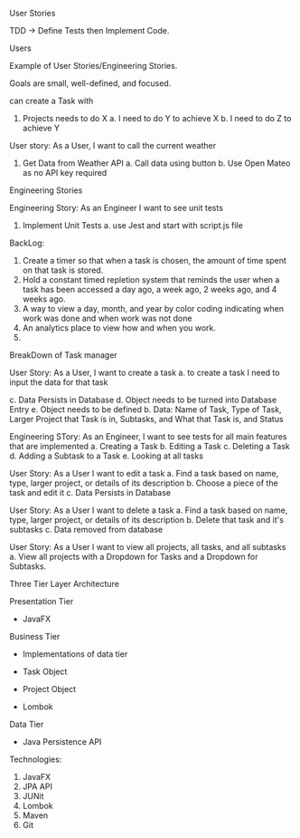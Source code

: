 User Stories

TDD -> Define Tests then Implement Code.

Users

Example of User Stories/Engineering Stories.

Goals are small, well-defined, and focused.

can create a Task with 

1. Projects needs to do X
 a. I need to do Y to achieve X
 b. I need to do Z to achieve Y

User story: As a User, I want to call the current weather
1. Get Data from Weather API
 a. Call data using button
 b. Use Open Mateo as no API key required

Engineering Stories

Engineering Story: As an Engineer I want to see unit tests
1. Implement Unit Tests
 a. use Jest and start with script.js file


BackLog:
1. Create a timer so that when a task is chosen, the amount of time spent on that task is stored.
2. Hold a constant timed repletion system that reminds the user when a task has been accessed a day ago, a week ago, 2 weeks ago, and 4 weeks ago.
3. A way to view a day, month, and year by color coding indicating when work was done and when work was not done
4. An analytics place to view how and when you work.
5. 

BreakDown of Task manager

User Story: As a User, I want to create a task
 a. to create a task I need to input the data for that task

 c. Data Persists in Database
 d. Object needs to be turned into Database Entry
 e. Object needs to be defined
	 b. Data: Name of Task, Type of Task, Larger Project that Task is in, Subtasks, and What that Task is, and Status

Engineering STory: As an Engineer, I want to see tests for all main features that are implemented
 a. Creating a Task
 b. Editing a Task
 c. Deleting a Task
 d. Adding a Subtask to a Task
 e. Looking at all tasks


 

User Story: As a User I want to edit a task
 a. Find a task based on name, type, larger project, or details of its description
 b. Choose a piece of the task and edit it
 c. Data Persists in Database

User Story: As a User I want to delete a task
 a. Find a task based on name, type, larger project, or details of its description
 b. Delete that task and it's subtasks
 c. Data removed from database

User Story: As a User I want to view all projects, all tasks, and all subtasks
 a. View all projects with a Dropdown for Tasks and a Dropdown for Subtasks.



Three Tier Layer Architecture


Presentation Tier
- JavaFX

Business Tier
- Implementations of data tier

- Task Object
- Project Object
- Lombok

Data Tier
-  Java Persistence API


Technologies:
1. JavaFX
2. JPA API
3. JUNit
4. Lombok
5. Maven
6. Git

